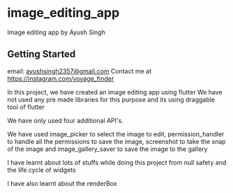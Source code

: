 # image_editing_app

Image editing app by Ayush Singh
## Getting Started

email: ayushsingh2357@gmail.com
Contact me at https://instagram.com/voyage_finder

In this project, we have created an image editing app using flutter
We have not used any pre made libraries for this purpose and its using
draggable tool of flutter

We have only used four additional API's.

We have used image_picker to select the image to edit, permission_handler to handle all the permissions to save the image, screenshot to take the snap of the image and image_gallery_saver to save the image to the gallery

I have learnt about lots of stuffs while doing this project from null safety and the life cycle of widgets

I have also learnt about the renderBox

